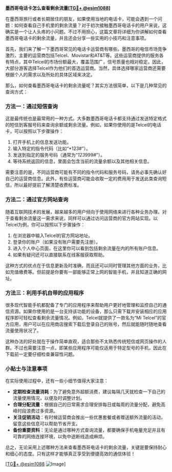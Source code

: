 **墨西哥电话卡怎么查看剩余流量[[TG💪+ @esim1088](https://t.me/s/esim1088)]**

在墨西哥旅行或者长期居住的朋友，如果使用当地的电话卡，可能会遇到一个问题：如何查看自己手机里的剩余流量？对于初次接触墨西哥电话卡的用户来说，这确实是一个让人头疼的小问题。不过不用担心，这篇文章将详细为你讲解如何查看墨西哥电话卡的剩余流量，并且还会分享一些实用的小技巧和注意事项。

首先，我们来了解一下墨西哥常见的电话卡运营商有哪些。墨西哥的电信市场竞争激烈，主要的运营商包括Telcel、Movistar和AT&T等。这些运营商提供的服务各有特点，其中Telcel的市场份额最大，覆盖范围广，信号质量也相对稳定。因此，大部分游客选择Telcel作为他们的首选运营商。当然，具体选择哪家运营商还需要根据个人的需求以及所处的具体区域来决定。

那么，如何查看墨西哥电话卡的剩余流量呢？其实方法很简单，以下是几种常见的查询方式：

### 方法一：通过短信查询

这是最传统也是最常用的一种方式。大多数墨西哥电话卡都支持通过发送特定格式的短信到客服号码来查询余额或剩余流量。例如，如果你使用的是Telcel的电话卡，可以按照以下步骤操作：

1. 打开手机上的信息发送功能。
2. 输入特定的指令代码（比如“*123#”）。
3. 发送到指定的服务号码（通常为“*123*999#”）。
4. 等待系统返回的信息，里面会包含当前的流量余额以及其他相关信息。

需要注意的是，不同运营商可能有不同的指令代码和服务号码，请务必事先确认好自己的运营商信息。此外，有些运营商可能会收取一定的费用用于发送此类查询短信，所以最好提前了解清楚收费标准。

### 方法二：通过官方网站查询

随着互联网技术的发展，越来越多的用户倾向于使用网络来进行各种业务办理。对于查看剩余流量这一需求来说，同样可以通过访问运营商的官方网站实现。以Telcel为例，你可以按照以下步骤操作：

1. 在浏览器中输入Telcel的官方网站地址。
2. 登录你的账户（如果没有账户需要先注册）。
3. 进入个人中心页面，在这里你可以看到包括剩余流量在内的所有账户信息。
4. 如果有疑问还可以直接联系在线客服获取帮助。

这种方式的优点在于信息更新及时准确，而且还可以同时管理其他方面的业务，比如充值缴费等。但前提是你要有一部能够正常上网的智能手机，并且知道正确的网址。

### 方法三：利用手机自带的应用程序

很多现代智能手机都配备了专门的应用程序来帮助用户更好地管理和监控自己的通信资源。如果你使用的是一台支持该功能的设备，那么只需下载并安装相应的应用程序即可轻松查看剩余流量情况。例如，Telcel就提供了一款名为“Mi Telcel”的官方应用，用户可以在应用商店搜索下载后登录自己的账号，然后就能随时随地查看流量使用状况了。

这种办法的好处就在于操作简单直观，适合那些不太熟悉传统短信或网页操作的人群。不过也需要注意一点，即某些应用程序可能仅适用于特定型号的手机，因此在下载前一定要仔细检查兼容性问题。

### 小贴士与注意事项

在实际使用过程中，还有一些小细节值得大家注意：

- **定期检查流量消耗**：为了避免意外超额消费，建议每隔几天就检查一下自己的流量使用情况，以便及时调整计划。
- **合理分配流量**：根据自己的日常需求合理安排每日或每周的流量分配，避免高峰时段浪费过多资源。
- **关注促销活动**：有时候运营商会推出一些优惠套餐或者赠送额外流量的活动，留意这些信息可以帮助节省开支。
- **备份重要资料**：无论是通过哪种方式查询流量，都要确保手机电量充足并且有可靠的网络连接环境，以免中途断线造成麻烦。

总之，无论采用上述哪种方法来查看墨西哥电话卡的剩余流量，关键是要保持耐心和细心的态度。只有这样才能够真正享受到便捷高效的通信体验！

[[TG💪+ @esim1088](https://t.me/s/esim1088) ![Image](https://i.postimg.cc/4NQfJmqS/Snipaste-2025-05-13-00-14-12.png)]